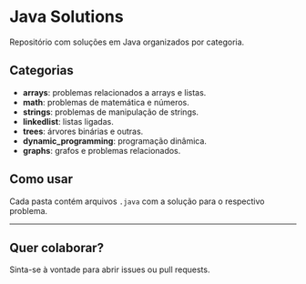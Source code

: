 #  Java Solutions

Repositório com soluções em Java organizados por categoria.

## Categorias

- **arrays**: problemas relacionados a arrays e listas.
- **math**: problemas de matemática e números.
- **strings**: problemas de manipulação de strings.
- **linkedlist**: listas ligadas.
- **trees**: árvores binárias e outras.
- **dynamic_programming**: programação dinâmica.
- **graphs**: grafos e problemas relacionados.

## Como usar

Cada pasta contém arquivos `.java` com a solução para o respectivo problema.

---

## Quer colaborar?  
Sinta-se à vontade para abrir issues ou pull requests.
